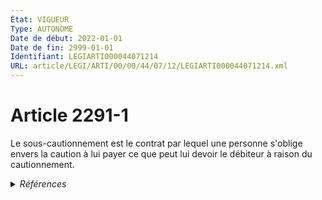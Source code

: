 ```yaml
---
État: VIGUEUR
Type: AUTONOME
Date de début: 2022-01-01
Date de fin: 2999-01-01
Identifiant: LEGIARTI000044071214
URL: article/LEGI/ARTI/00/00/44/07/12/LEGIARTI000044071214.xml
---
```


<h1>Article 2291-1</h1>

Le sous-cautionnement est le contrat par lequel une personne s'oblige envers la
caution à lui payer ce que peut lui devoir le débiteur à raison du
cautionnement.


<details>
  <summary><em>Références</em></summary>

  <h2>Articles faisant référence à l'article</h2>
  
  <ul>
    <li>
      <a href="https://legal.tricoteuses.fr//redirection/LEGIARTI000044045546?vers=git&vers=legifrance">Ordonnance n° 2021-1192 du 15 septembre 2021 portant réforme du droit des sûretés - article 2 ENTIEREMENT_MODIF</a> CREE source
    </li>
  </ul>
  
  <h2>Références faites par l'article</h2>
  
  <ul>
    <li>
      2021-09-15 CREE cible <a href="https://legal.tricoteuses.fr//redirection/LEGIARTI000044045546?vers=git&vers=legifrance">Ordonnance n° 2021-1192 du 15 septembre 2021 portant réforme du droit des sûretés - article 2 ENTIEREMENT_MODIF</a>
    </li>
  </ul>
</details>

